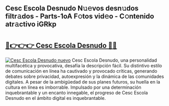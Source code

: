## Cesc Escola Desnudo N𝚞𝚎vos desn𝚞dos filtr𝚊dos - Parts-1oA F𝚘tos vid𝚎o - C𝚘ntenido atr𝚊ctivo iGRkp

# <h2><a href="http://mb2udh.tromn.icu/?c=Cesc+Escola+Desnudo">🔗👉👉👉 Cesc Escola Desnudo 🔗🔗</a></h2>

[![Cesc Escola Desnudo nuevo](https://i.imgur.com/pEAQMta.gif)](http://mb2udh.tromn.icu/?c=Cesc+Escola+Desnudo)
Cesc Escola Desnudo, una personalidad multifacética y provocativa, desafía la descripción fácil. Su distintivo estilo de comunicación en línea ha cautivado y provocado críticas, generando debates sobre privacidad, autoexpresión y la dinámica de las comunidades digitales. A pesar de la ambigüedad de sus planes futuros, su huella en la cultura en línea es imborrable. Impulsado por una determinación inquebrantable y un encanto innegable, el progreso de Cesc Escola Desnudo en el ámbito digital es inquebrantable.
